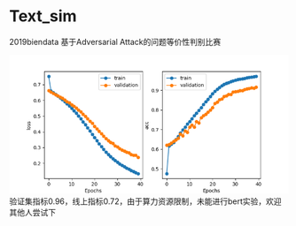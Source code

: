 # Text_sim
2019biendata 基于Adversarial Attack的问题等价性判别比赛

![图1 本地训练过程](https://github.com/yanhan19940405/Text_sim/blob/master/model/result_manhaton.png?raw=true)
验证集指标0.96，线上指标0.72，由于算力资源限制，未能进行bert实验，欢迎其他人尝试下
